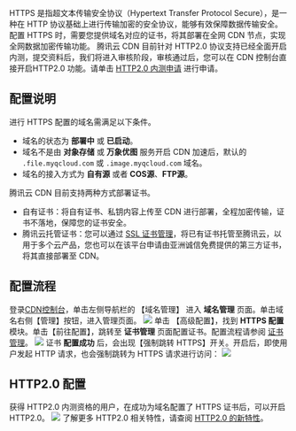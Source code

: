 HTTPS 是指超文本传输安全协议（Hypertext Transfer Protocol Secure），是一种在 HTTP 协议基础上进行传输加密的安全协议，能够有效保障数据传输安全。配置 HTTPS 时，需要您提供域名对应的证书，将其部署在全网 CDN 节点，实现全网数据加密传输功能。
腾讯云 CDN 目前针对 HTTP2.0 协议支持已经全面开启内测，提交资料后，我们将进入审核阶段，审核通过后，您可以在 CDN 控制台直接开启HTTP2.0 功能。请单击 [HTTP2.0 内测申请](https://www.qcloud.com/act/apply/cdn_http2) 进行申请。

## 配置说明
进行 HTTPS 配置的域名需满足以下条件。
- 域名的状态为 **部署中** 或 **已启动**。
- 域名不是由 **对象存储** 或 **万象优图** 服务开启 CDN 加速后，默认的 ```.file.myqcloud.com``` 或 ```.image.myqcloud.com``` 域名。
- 域名的接入方式为 **自有源** 或者 **COS源**、**FTP源**。

腾讯云 CDN 目前支持两种方式部署证书。
- 自有证书：将自有证书、私钥内容上传至 CDN 进行部署，全程加密传输，证书不落地，保障您的证书安全。
- 腾讯云托管证书：您可以通过 [SSL 证书管理](https://console.qcloud.com/ssl)，将已有证书托管至腾讯云，以用于多个云产品，您也可以在该平台申请由亚洲诚信免费提供的第三方证书，将其直接部署至 CDN。

## 配置流程
登录[CDN控制台](https://console.qcloud.com/cdn)，单击左侧导航栏的 【域名管理】 进入 **域名管理** 页面。单击域名右侧【管理】按钮，进入管理页面。
![](https://mc.qcloudimg.com/static/img/e00f952c13452a5c94274111455ca8dd/manage.png)
单击 【高级配置】，找到 **HTTPS 配置** 模块。单击【前往配置】，跳转至 **证书管理** 页面配置证书。配置流程请参阅 [证书管理](https://www.qcloud.com/document/product/228/6303)。
![](https://mc.qcloudimg.com/static/img/9d7a91913410853bfe1b04c75b5f9791/https_configuration.png)
证书 **配置成功** 后，会出现【强制跳转 HTTPS】开关。开启后，即使用户发起 HTTP 请求，也会强制跳转为 HTTPS 请求进行访问：
![](https://mc.qcloudimg.com/static/img/8dc758129896bef56c85a8528371e9e7/force_https.png)

## HTTP2.0 配置
获得 HTTP2.0 内测资格的用户，在成功为域名配置了 HTTPS 证书后，可以开启 HTTP2.0。
![](https://mc.qcloudimg.com/static/img/30c160c9102a38893f51e6e0060d158d/HTTP2.0.png)
了解更多 HTTP2.0 相关特性，请查阅 [HTTP2.0 的新特性](https://www.qcloud.com/community/article/541321)。
